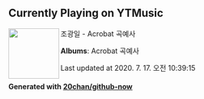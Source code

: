 ## Currently Playing on YTMusic

[<img align="left" width="100" src="https://lh3.googleusercontent.com/HzDP84NAR7zdMusMEwev3xkXRRPv8jDDjqdjdj-pmGi_fMiJIlC4a2VCXSY3xs2NpoYHp5foKVOlgqeQ">](https://music.youtube.com/channel/UC7zZzWH3Dammxn0IL9_Z-ew)

조광일 - Acrobat 곡예사

**Albums**: Acrobat 곡예사

Last updated at 2020. 7. 17. 오전 10:39:15

#### Generated with [20chan/github-now](https://github.com/20chan/github-now)


<!--
**20chan/20chan** is a ✨ _special_ ✨ repository because its `README.md` (this file) appears on your GitHub profile.

Here are some ideas to get you started:

- 🔭 I’m currently working on ...
- 🌱 I’m currently learning ...
- 👯 I’m looking to collaborate on ...
- 🤔 I’m looking for help with ...
- 💬 Ask me about ...
- 📫 How to reach me: ...
- 😄 Pronouns: ...
- ⚡ Fun fact: ...
-->
